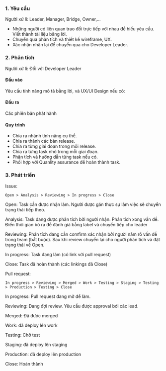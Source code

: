 
### 1. Yêu cầu

Người xử lí: Leader, Manager, Bridge, Owner,...

- Những người có liên quan trao đổi trực tiếp với nhau để hiểu yêu cầu. Viết thành tài liệu bằng lời.
- Chuyển qua phân tích và thiết kế wireframe, UX.
- Xác nhận nhận lại để chuyển qua cho Developer Leader.

### 2. Phân tích

Người xử lí: Đối với Developer Leader

#### Đầu vào

Yêu cầu tính năng mô tả bằng lời, và UX/UI Design nếu có:

#### Đầu ra

Các phiên bản phát hành

#### Quy trình

- Chia ra nhánh tính năng cụ thể.
- Chia ra thành các bản release.
- Chia ra từng giai đoạn trong mỗi release.
- Chia ra từng task nhỏ trong mỗi giai đoạn.
- Phân tích và hướng dẫn từng task nếu có.
- Phối hợp với Quanlity assurance để hoàn thành task.

### 3. Phát triển

Issue: 
```
Open > Analysis > Reviewing > In progress > Close
```
Open: Task cần được nhận làm. Người được gán thực sự làm việc sẽ chuyển trạng thái tiếp theo.

Analysis: Task đang được phân tích bởi người nhận. Phân tích xong vấn đề. Điền thời gian bỏ ra để đánh giá bằng label và chuyển tiếp cho leader

Reviewing: Phân tích đang cần comfirm xác nhận bởi người nắm rõ vấn đề trong team (bắt buộc). Sau khi review chuyển lại cho người phân tích và đặt trạng thái về Open.

In progress: Task đang làm (có link với pull request)

Close: Task đã hoàn thành (các linkings đã Close)

Pull request: 
```
In progress > Reviewing > Merged > Work > Testing > Staging > Testing > Production > Testing > Close
```
In progress: Pull request đang mở để làm.

Reviewing: Đang đợi review. Yêu cầu được approval bởi các lead.

Merged: Đã được merged

Work: đã deploy lên work

Testing: Chờ test

Staging: đã deploy lên staging

Production: đã deploy lên production 

Close: Hoàn thành
